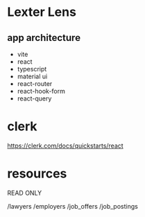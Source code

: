 # Lexter Lens

## app architecture

- vite
- react
- typescript
- material ui
- react-router
- react-hook-form
- react-query

# clerk

https://clerk.com/docs/quickstarts/react

# resources

READ ONLY

/lawyers
/employers
/job_offers
/job_postings
